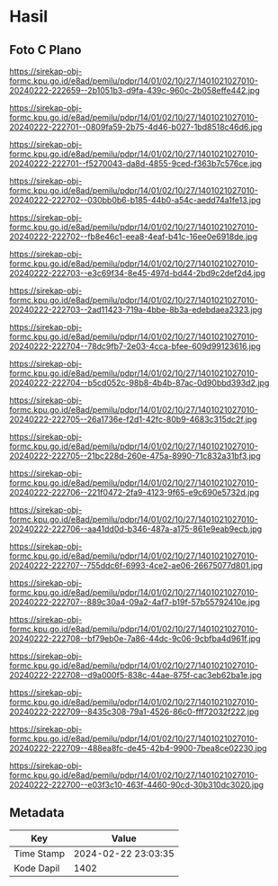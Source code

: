 # Hasil

## Foto C Plano

https://sirekap-obj-formc.kpu.go.id/e8ad/pemilu/pdpr/14/01/02/10/27/1401021027010-20240222-222659--2b1051b3-d9fa-439c-960c-2b058effe442.jpg

https://sirekap-obj-formc.kpu.go.id/e8ad/pemilu/pdpr/14/01/02/10/27/1401021027010-20240222-222701--0809fa59-2b75-4d46-b027-1bd8518c46d6.jpg

https://sirekap-obj-formc.kpu.go.id/e8ad/pemilu/pdpr/14/01/02/10/27/1401021027010-20240222-222701--f5270043-da8d-4855-9ced-f363b7c576ce.jpg

https://sirekap-obj-formc.kpu.go.id/e8ad/pemilu/pdpr/14/01/02/10/27/1401021027010-20240222-222702--030bb0b6-b185-44b0-a54c-aedd74a1fe13.jpg

https://sirekap-obj-formc.kpu.go.id/e8ad/pemilu/pdpr/14/01/02/10/27/1401021027010-20240222-222702--fb8e46c1-eea8-4eaf-b41c-16ee0e6918de.jpg

https://sirekap-obj-formc.kpu.go.id/e8ad/pemilu/pdpr/14/01/02/10/27/1401021027010-20240222-222703--e3c69f34-8e45-497d-bd44-2bd9c2def2d4.jpg

https://sirekap-obj-formc.kpu.go.id/e8ad/pemilu/pdpr/14/01/02/10/27/1401021027010-20240222-222703--2ad11423-719a-4bbe-8b3a-edebdaea2323.jpg

https://sirekap-obj-formc.kpu.go.id/e8ad/pemilu/pdpr/14/01/02/10/27/1401021027010-20240222-222704--78dc9fb7-2e03-4cca-bfee-609d99123616.jpg

https://sirekap-obj-formc.kpu.go.id/e8ad/pemilu/pdpr/14/01/02/10/27/1401021027010-20240222-222704--b5cd052c-98b8-4b4b-87ac-0d90bbd393d2.jpg

https://sirekap-obj-formc.kpu.go.id/e8ad/pemilu/pdpr/14/01/02/10/27/1401021027010-20240222-222705--26a1736e-f2d1-42fc-80b9-4683c315dc2f.jpg

https://sirekap-obj-formc.kpu.go.id/e8ad/pemilu/pdpr/14/01/02/10/27/1401021027010-20240222-222705--21bc228d-260e-475a-8990-71c832a31bf3.jpg

https://sirekap-obj-formc.kpu.go.id/e8ad/pemilu/pdpr/14/01/02/10/27/1401021027010-20240222-222706--221f0472-2fa9-4123-9f65-e9c690e5732d.jpg

https://sirekap-obj-formc.kpu.go.id/e8ad/pemilu/pdpr/14/01/02/10/27/1401021027010-20240222-222706--aa41dd0d-b346-487a-a175-861e9eab9ecb.jpg

https://sirekap-obj-formc.kpu.go.id/e8ad/pemilu/pdpr/14/01/02/10/27/1401021027010-20240222-222707--755ddc6f-6993-4ce2-ae06-26675077d801.jpg

https://sirekap-obj-formc.kpu.go.id/e8ad/pemilu/pdpr/14/01/02/10/27/1401021027010-20240222-222707--889c30a4-09a2-4af7-b19f-57b55792410e.jpg

https://sirekap-obj-formc.kpu.go.id/e8ad/pemilu/pdpr/14/01/02/10/27/1401021027010-20240222-222708--bf79eb0e-7a86-44dc-9c06-9cbfba4d961f.jpg

https://sirekap-obj-formc.kpu.go.id/e8ad/pemilu/pdpr/14/01/02/10/27/1401021027010-20240222-222708--d9a000f5-838c-44ae-875f-cac3eb62ba1e.jpg

https://sirekap-obj-formc.kpu.go.id/e8ad/pemilu/pdpr/14/01/02/10/27/1401021027010-20240222-222709--8435c308-79a1-4526-86c0-fff72032f222.jpg

https://sirekap-obj-formc.kpu.go.id/e8ad/pemilu/pdpr/14/01/02/10/27/1401021027010-20240222-222709--488ea8fc-de45-42b4-9900-7bea8ce02230.jpg

https://sirekap-obj-formc.kpu.go.id/e8ad/pemilu/pdpr/14/01/02/10/27/1401021027010-20240222-222700--e03f3c10-463f-4460-90cd-30b310dc3020.jpg


## Metadata

| Key        | Value               |
| ---------- | ------------------- |
| Time Stamp | 2024-02-22 23:03:35 |
| Kode Dapil | 1402                |



